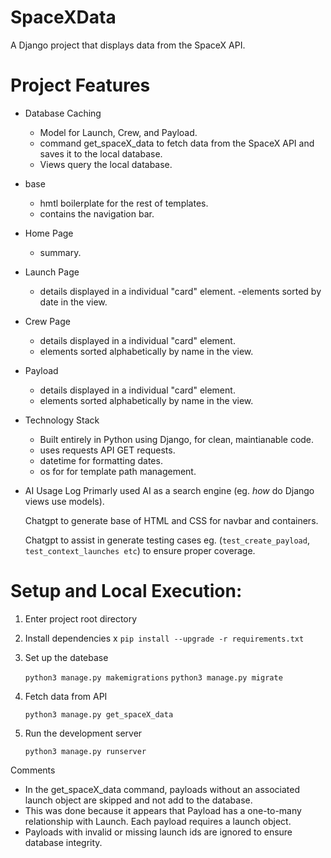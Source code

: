 # SpaceXData
A Django project that displays data from the SpaceX API.


# Project Features
- Database Caching
    - Model for Launch, Crew, and Payload.
    - command get_spaceX_data to fetch data from the SpaceX API and saves it to the local database.
    - Views query the local database.

- base
    - hmtl boilerplate for the rest of templates.
    - contains the navigation bar.
- Home Page
    - summary.
- Launch Page
    - details displayed in a individual "card" element.
    -elements sorted by date in the view.
- Crew Page
    - details displayed in a individual "card" element.
    - elements sorted alphabetically by name in the view.
- Payload
    - details displayed in a individual "card" element.
    - elements sorted alphabetically by name in the view.
    

- Technology Stack
    - Built entirely in Python using Django, for clean, maintianable code.
    - uses requests API GET requests.
    - datetime for formatting dates.
    - os for for template path management.

- AI Usage Log
    Primarly used AI as a search engine (eg. *how* do Django views use models).

    Chatgpt to generate base of HTML and CSS for navbar and containers.

    Chatgpt to assist in generate testing cases eg. (`test_create_payload`, `test_context_launches etc`) to ensure proper coverage.

# Setup and Local Execution:
    
1. Enter project root directory

2. Install dependencies
    x
    `pip install --upgrade -r requirements.txt`

3. Set up the datebase

    `python3 manage.py makemigrations`
    `python3 manage.py migrate`

4. Fetch data from API

    `python3 manage.py get_spaceX_data`

5. Run the development server

    `python3 manage.py runserver`

Comments

- In the get_spaceX_data command, payloads without an associated launch object are skipped and not add to the database.
- This was done because it appears that Payload has a one-to-many relationship with Launch. Each payload requires a launch object.
- Payloads with invalid or missing launch ids are ignored to ensure database integrity.
